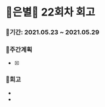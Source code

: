 # 🌼은별🌼 22회차 회고

### 🥕기간: 2021.05.23 ~ 2021.05.29

### 🍆주간계획

- [x] 

### 🥦회고

- ​                                                      
- 

